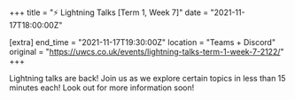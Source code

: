 +++
title = "⚡ Lightning Talks [Term 1, Week 7]"
date = "2021-11-17T18:00:00Z"

[extra]
end_time = "2021-11-17T19:30:00Z"
location = "Teams + Discord"
original = "https://uwcs.co.uk/events/lightning-talks-term-1-week-7-2122/"
+++

Lightning talks are back\! Join us as we explore certain topics in less than 15 minutes each\! Look out for more information soon\!

